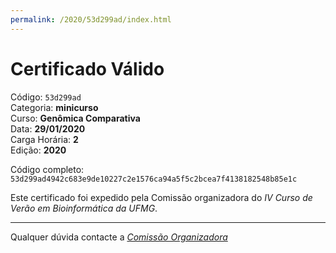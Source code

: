 ```yaml
---
permalink: /2020/53d299ad/index.html
---
```


# Certificado Válido

Código: `53d299ad`<br>
Categoria: **minicurso**<br>
Curso: **Genômica Comparativa**<br>
Data: **29/01/2020**<br>
Carga Horária: **2**<br>
Edição: **2020**<br>


Código completo: `53d299ad4942c683e9de10227c2e1576ca94a5f5c2bcea7f4138182548b85e1c`


Este certificado foi expedido pela Comissão organizadora do *IV Curso de Verão em Bioinformática da UFMG*.

----

Qualquer dúvida contacte a [_Comissão Organizadora_](<mailto:cursobioinfoufmg@gmail.com$subject=[Certificados]>)

